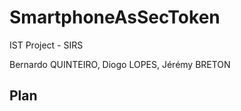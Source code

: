 # SmartphoneAsSecToken

IST Project - SIRS

Bernardo QUINTEIRO, Diogo LOPES, Jérémy BRETON  


## Plan